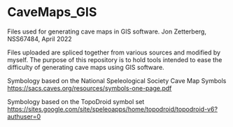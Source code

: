 # CaveMaps_GIS
Files used for generating cave maps in GIS software.
Jon Zetterberg, NSS67484, April 2022

Files uploaded are spliced together from various sources and modified by myself.
The purpose of this repository is to hold tools intended to ease the difficulty of generating cave maps using GIS software.

Symbology based on the National Speleological Society Cave Map Symbols https://sacs.caves.org/resources/symbols-one-page.pdf

Symbology based on the TopoDroid symbol set https://sites.google.com/site/speleoapps/home/topodroid/topodroid-v6?authuser=0
